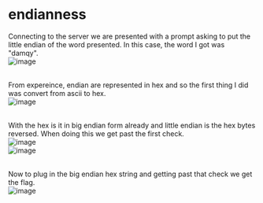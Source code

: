 # endianness

Connecting to the server we are presented with a prompt asking to put the little endian of the word presented. In this case, the word I got was "damqy".</br>
![image](https://github.com/user-attachments/assets/9672a045-aaeb-4354-918b-c91526e03895)</br>
</br>

From expereince, endian are represented in hex and so the first thing I did was convert from ascii to hex.</br>
![image](https://github.com/user-attachments/assets/b1af36f8-eb17-4274-9909-4efff4b40a88)</br>
</br>

With the hex is it in big endian form already and little endian is the hex bytes reversed. When doing this we get past the first check.</br>
![image](https://github.com/user-attachments/assets/a51b0ccd-055e-4998-8cbd-bc4eca9ac7d1)</br>
![image](https://github.com/user-attachments/assets/b1f2fcff-2556-479d-9665-ba41666d0026)</br>
</br>

Now to plug in the big endian hex string and getting past that check we get the flag.</br>
![image](https://github.com/user-attachments/assets/ac90d739-e529-40fb-b361-c1f7916d668e)</br>
